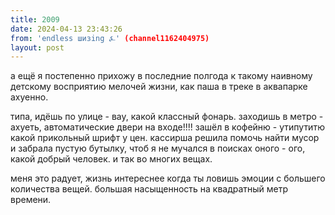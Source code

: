 ```yaml
---
title: 2009
date: 2024-04-13 23:43:26
from: 'endless шизing ⍼' (channel1162404975)
layout: post
---
```


а ещё я постепенно прихожу в последние полгода к такому наивному детскому восприятию мелочей жизни, как паша в треке в аквапарке ахуенно.

типа, идёшь по улице - вау, какой классный фонарь. заходишь в метро - ахуеть, автоматические двери на входе!!!! зашёл в кофейню - утипутитю какой прикольный шрифт у цен. кассирша решила помочь найти мусор и забрала пустую бутылку, чтоб я не мучался в поисках оного - ого, какой добрый человек.
и так во многих вещах. 

меня это радует, жизнь интереснее когда ты ловишь эмоции с большего количества вещей. большая насыщенность на квадратный метр времени.
